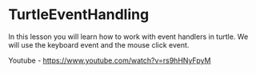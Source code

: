 # TurtleEventHandling

In this lesson you will learn how to work with event handlers in turtle.  We will use the keyboard event and the mouse click event.

Youtube - https://www.youtube.com/watch?v=rs9hHNyFpyM
